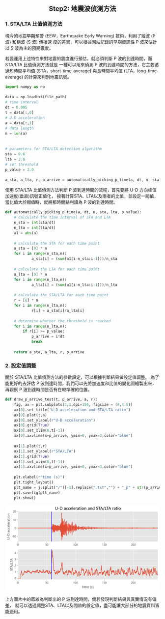 <h2 align="center">
Step2: 地震波偵測方法
</h2>


### 1. STA/LTA 比值偵測方法


現今的地震早期預警 (EEW，Earthquake Early Warning) 技術，利用了縱波 (P 波) 和橫波 (S 波) 傳播速
度的差異，可以根據測站記錄的早期資訊性 P 波來估計以 S 波為主的預期震度。


若要運用上述特性來對地震的震度進行預估，就必須判斷 P 波的到達時間，而 STA/LTA 比值偵測方法就是
一種可以用來偵測 P 波的到達時間的方法，它主要透過短時間平均值 (STA，short-time-average) 與長時間平均值 (LTA，long-time-average) 的計算來判別地震訊號。


```python
import numpy as np

data = np.loadtxt(file_path)
# time interval
dt = 0.005
t = data[:,0]
# U-D acceleration
a = data[:,1]
# data length
n = len(a)


# parameters for STA/LTA detection algorithm
sta = 0.6
lta = 3.0
# set threshold
p_value = 2.0
             
a_sta, a_lta, r, p_arrive = automatically_picking_p_time(a, dt, n, sta, lta, p_value)
```


使用 STA/LTA 比值偵測方法判斷 P 波到達時間的流程，首先要將 U-D 方向峰值加速度(垂直)訊號正值化，
接著計算STA、LTA以及兩者的比值，並設定一閥值，當比值大於閥值時，就將那時間點判讀為 P 波的到達時間。


```python
def automatically_picking_p_time(a, dt, n, sta, lta, p_value):
    # calculate the time interval of STA and LTA
    n_sta = int(sta/dt)
    n_lta = int(lta/dt)
    a1 = abs(a)

    # calculate the STA for each time point
    a_sta = [0] * n  
    for i in range(n_sta,n):           
            a_sta[i] = (sum(a1[i-n_sta:i-1]))/n_sta

    # calculate the LTA for each time point
    a_lta = [0] * n  
    for i in range(n_lta,n):          
            a_lta[i] = (sum(a1[i-n_lta:i-1]))/n_lta

    # calculate the STA/LTA for each time point
    r = [0] * n  
    for i in range(n_lta,n):
            r[i] = a_sta[i]/a_lta[i]

    # determine whether the threshold is reached 
    for i in range(n_lta,n): 
        if r[i] >= p_value:
            p_arrive = i*dt
            break   
        
    return a_sta, a_lta, r, p_arrive
```

### 2. 設定值調整


關於 STA/LTA 比值偵測方法的參數設定，可以根據判斷結果做設定值調整。
為了能更好的去評估 P 波到達時間，我們可以先將加速度和比值的變化圖繪製出來，
再觀察 P 波到達時間是否有在較準確的位置。


```python
def draw_p_arrive_test(t, p_arrive, a, r):
    fig, ax = plt.subplots(2,1,dpi=150, figsize = (8,4.5))
    ax[0].set_title('U-D acceleration and STA/LTA ratio')
    ax[0].plot(t,a)
    ax[0].set_ylabel(r"U-D acceleration")
    ax[0].grid(True)
    ax[0].set_xlim(0,t[-1])
    ax[0].axvline(x=p_arrive, ymin=0, ymax=3,color="blue")
    
    ax[1].plot(t,r)
    ax[1].set_ylabel(r"STA/LTA")
    ax[1].grid(True)
    ax[1].set_xlim(0,t[-1])
    ax[1].axvline(x=p_arrive, ymin=0, ymax=3,color="blue")
    
    plt.xlabel(r"time (s)")
    plt.tight_layout()
    plt_name = j.split("/")[-1].replace(".txt","") + "_p" + str(p_arrive) + ".png"
    plt.savefig(plt_name)
    plt.show()
```

![image](/images/使用比值法判斷P波到時之示意圖.png) 


上方圖片中的藍線為判斷出的 P 波到達時間，倘若發現判斷結果與真實情況有偏差，
就可以透過調整STA、LTA以及閥值的設定值，盡可能讓大部分的地震資料皆能適用。
